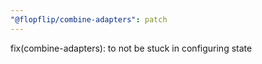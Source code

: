 ```yaml
---
"@flopflip/combine-adapters": patch
---
```


fix(combine-adapters): to not be stuck in configuring state
